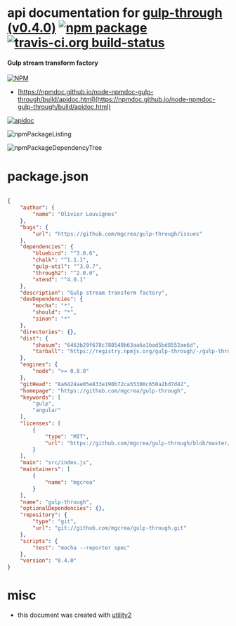 # api documentation for  [gulp-through (v0.4.0)](https://github.com/mgcrea/gulp-through)  [![npm package](https://img.shields.io/npm/v/npmdoc-gulp-through.svg?style=flat-square)](https://www.npmjs.org/package/npmdoc-gulp-through) [![travis-ci.org build-status](https://api.travis-ci.org/npmdoc/node-npmdoc-gulp-through.svg)](https://travis-ci.org/npmdoc/node-npmdoc-gulp-through)
#### Gulp stream transform factory

[![NPM](https://nodei.co/npm/gulp-through.png?downloads=true&downloadRank=true&stars=true)](https://www.npmjs.com/package/gulp-through)

- [https://npmdoc.github.io/node-npmdoc-gulp-through/build/apidoc.html](https://npmdoc.github.io/node-npmdoc-gulp-through/build/apidoc.html)

[![apidoc](https://npmdoc.github.io/node-npmdoc-gulp-through/build/screenCapture.buildCi.browser.%252Ftmp%252Fbuild%252Fapidoc.html.png)](https://npmdoc.github.io/node-npmdoc-gulp-through/build/apidoc.html)

![npmPackageListing](https://npmdoc.github.io/node-npmdoc-gulp-through/build/screenCapture.npmPackageListing.svg)

![npmPackageDependencyTree](https://npmdoc.github.io/node-npmdoc-gulp-through/build/screenCapture.npmPackageDependencyTree.svg)



# package.json

```json

{
    "author": {
        "name": "Olivier Louvignes"
    },
    "bugs": {
        "url": "https://github.com/mgcrea/gulp-through/issues"
    },
    "dependencies": {
        "bluebird": "^3.0.6",
        "chalk": "^1.1.1",
        "gulp-util": "^3.0.7",
        "through2": "^2.0.0",
        "xtend": "^4.0.1"
    },
    "description": "Gulp stream transform factory",
    "devDependencies": {
        "mocha": "*",
        "should": "*",
        "sinon": "*"
    },
    "directories": {},
    "dist": {
        "shasum": "6463b29f678c788540b63aa6a1bad5bd8552ae6d",
        "tarball": "https://registry.npmjs.org/gulp-through/-/gulp-through-0.4.0.tgz"
    },
    "engines": {
        "node": ">= 0.8.0"
    },
    "gitHead": "8a6424ae05e833e190b72ca55300c650a2bd7d42",
    "homepage": "https://github.com/mgcrea/gulp-through",
    "keywords": [
        "gulp",
        "angular"
    ],
    "licenses": [
        {
            "type": "MIT",
            "url": "https://github.com/mgcrea/gulp-through/blob/master/LICENSE"
        }
    ],
    "main": "src/index.js",
    "maintainers": [
        {
            "name": "mgcrea"
        }
    ],
    "name": "gulp-through",
    "optionalDependencies": {},
    "repository": {
        "type": "git",
        "url": "git://github.com/mgcrea/gulp-through.git"
    },
    "scripts": {
        "test": "mocha --reporter spec"
    },
    "version": "0.4.0"
}
```



# misc
- this document was created with [utility2](https://github.com/kaizhu256/node-utility2)

